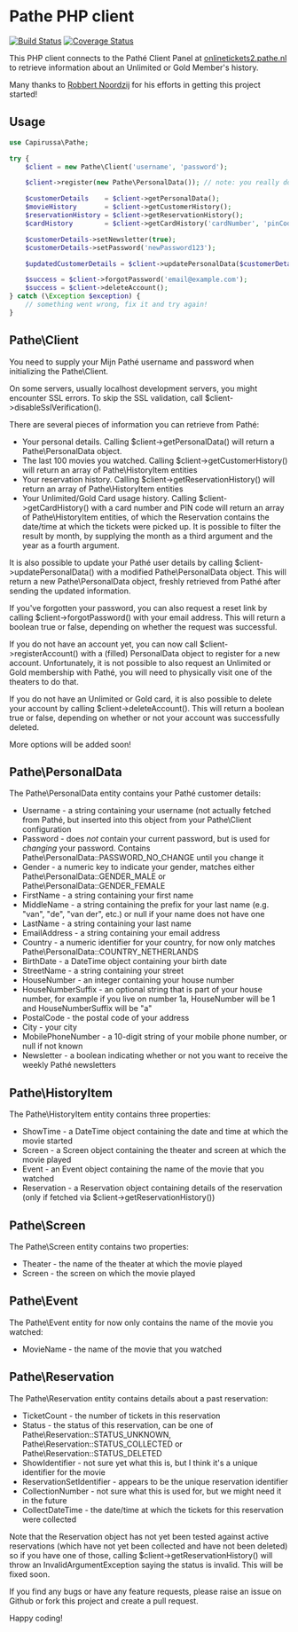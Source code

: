 Pathe PHP client
================

[![Build Status](https://travis-ci.org/rickdenhaan/pathe-php.png?branch=master)](https://travis-ci.org/rickdenhaan/pathe-php)
[![Coverage Status](https://coveralls.io/repos/rickdenhaan/pathe-php/badge.png?branch=master)](https://coveralls.io/r/rickdenhaan/pathe-php)

This PHP client connects to the Pathé Client Panel at [onlinetickets2.pathe.nl](https://onlinetickets2.pathe.nl/ticketweb.php?sign=30&UserCenterID=1) to retrieve information about an Unlimited or Gold Member's history.

Many thanks to [Robbert Noordzij](https://github.com/robbertnoordzij) for his efforts in getting this project started!


Usage
-----

```php
use Capirussa\Pathe;

try {
    $client = new Pathe\Client('username', 'password');

    $client->register(new Pathe\PersonalData()); // note: you really do need to fill this PersonalData object first!

    $customerDetails    = $client->getPersonalData();
    $movieHistory       = $client->getCustomerHistory();
    $reservationHistory = $client->getReservationHistory();
    $cardHistory        = $client->getCardHistory('cardNumber', 'pinCode');

    $customerDetails->setNewsletter(true);
    $customerDetails->setPassword('newPassword123');

    $updatedCustomerDetails = $client->updatePersonalData($customerDetails);

    $success = $client->forgotPassword('email@example.com');
    $success = $client->deleteAccount();
} catch (\Exception $exception) {
    // something went wrong, fix it and try again!
}
```


Pathe\Client
------------

You need to supply your Mijn Pathé username and password when initializing the Pathe\Client.

On some servers, usually localhost development servers, you might encounter SSL errors. To skip the SSL validation, call $client->disableSslVerification().

There are several pieces of information you can retrieve from Pathé:

* Your personal details. Calling $client->getPersonalData() will return a Pathe\PersonalData object.
* The last 100 movies you watched. Calling $client->getCustomerHistory() will return an array of Pathe\HistoryItem entities
* Your reservation history. Calling $client->getReservationHistory() will return an array of Pathe\HistoryItem entities
* Your Unlimited/Gold Card usage history. Calling $client->getCardHistory() with a card number and PIN code will return an array of Pathe\HistoryItem entities, of which the Reservation contains the date/time at which the tickets were picked up. It is possible to filter the result by month, by supplying the month as a third argument and the year as a fourth argument.

It is also possible to update your Pathé user details by calling $client->updatePersonalData() with a modified Pathe\PersonalData object. This will return a new Pathe\PersonalData object, freshly retrieved from Pathé after sending the updated information.

If you've forgotten your password, you can also request a reset link by calling $client->forgotPassword() with your email address. This will return a boolean true or false, depending on whether the request was successful.

If you do not have an account yet, you can now call $client->registerAccount() with a (filled) PersonalData object to register for a new account. Unfortunately, it is not possible to also request an Unlimited or Gold membership with Pathé, you will need to physically visit one of the theaters to do that.

If you do not have an Unlimited or Gold card, it is also possible to delete your account by calling $client->deleteAccount(). This will return a boolean true or false, depending on whether or not your account was successfully deleted.

More options will be added soon!


Pathe\PersonalData
------------------

The Pathe\PersonalData entity contains your Pathé customer details:

* Username - a string containing your username (not actually fetched from Pathé, but inserted into this object from your Pathe\Client configuration
* Password - does *not* contain your current password, but is used for *changing* your password. Contains Pathe\PersonalData::PASSWORD_NO_CHANGE until you change it
* Gender - a numeric key to indicate your gender, matches either Pathe\PersonalData::GENDER_MALE or Pathe\PersonalData::GENDER_FEMALE
* FirstName - a string containing your first name
* MiddleName - a string containing the prefix for your last name (e.g. "van", "de", "van der", etc.) or null if your name does not have one
* LastName - a string containing your last name
* EmailAddress - a string containing your email address
* Country - a numeric identifier for your country, for now only matches Pathe\PersonalData::COUNTRY_NETHERLANDS
* BirthDate - a DateTime object containing your birth date
* StreetName - a string containing your street
* HouseNumber - an integer containing your house number
* HouseNumberSuffix - an optional string that is part of your house number, for example if you live on number 1a, HouseNumber will be 1 and HouseNumberSuffix will be "a"
* PostalCode - the postal code of your address
* City - your city
* MobilePhoneNumber - a 10-digit string of your mobile phone number, or null if not known
* Newsletter - a boolean indicating whether or not you want to receive the weekly Pathé newsletters


Pathe\HistoryItem
-----------------

The Pathe\HistoryItem entity contains three properties:

* ShowTime - a DateTime object containing the date and time at which the movie started
* Screen - a Screen object containing the theater and screen at which the movie played
* Event - an Event object containing the name of the movie that you watched
* Reservation - a Reservation object containing details of the reservation (only if fetched via $client->getReservationHistory())


Pathe\Screen
------------

The Pathe\Screen entity contains two properties:

* Theater - the name of the theater at which the movie played
* Screen - the screen on which the movie played


Pathe\Event
-----------

The Pathe\Event entity for now only contains the name of the movie you watched:

* MovieName - the name of the movie that you watched


Pathe\Reservation
-----------------

The Pathe\Reservation entity contains details about a past reservation:

* TicketCount - the number of tickets in this reservation
* Status - the status of this reservation, can be one of Pathe\Reservation::STATUS_UNKNOWN, Pathe\Reservation::STATUS_COLLECTED or Pathe\Reservation::STATUS_DELETED
* ShowIdentifier - not sure yet what this is, but I think it's a unique identifier for the movie
* ReservationSetIdentifier - appears to be the unique reservation identifier
* CollectionNumber - not sure what this is used for, but we might need it in the future
* CollectDateTime - the date/time at which the tickets for this reservation were collected

Note that the Reservation object has not yet been tested against active reservations (which have not yet been collected and have not been deleted) so if you have one of those, calling $client->getReservationHistory() will throw an InvalidArgumentException saying the status is invalid. This will be fixed soon.


If you find any bugs or have any feature requests, please raise an issue on Github or fork this project and create a pull request.

Happy coding!
